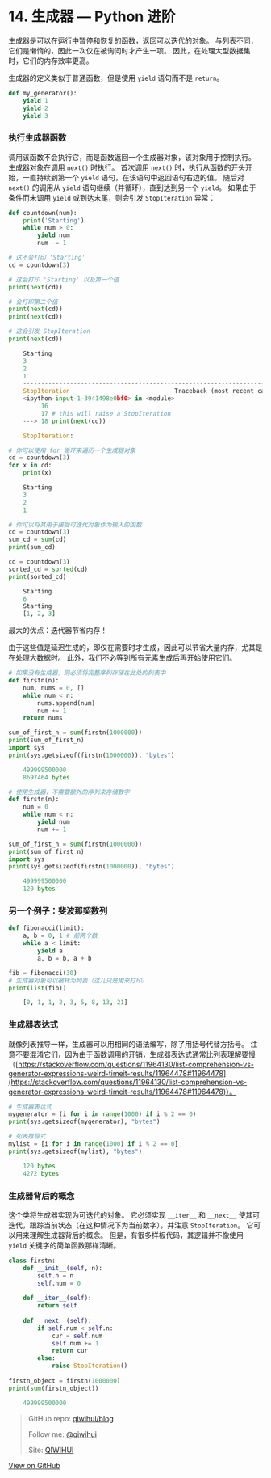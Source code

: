# 14. 生成器 — Python 进阶


生成器是可以在运行中暂停和恢复的函数，返回可以迭代的对象。 与列表不同，它们是懒惰的，因此一次仅在被询问时才产生一项。 因此，在处理大型数据集时，它们的内存效率更高。

生成器的定义类似于普通函数，但是使用 `yield` 语句而不是 `return`。

```python
def my_generator():
    yield 1
    yield 2
    yield 3
```

<!--more-->

### 执行生成器函数

调用该函数不会执行它，而是函数返回一个生成器对象，该对象用于控制执行。 生成器对象在调用 `next()` 时执行。 首次调用 `next()` 时，执行从函数的开头开始，一直持续到第一个 `yield` 语句，在该语句中返回语句右边的值。 随后对 `next()` 的调用从 `yield` 语句继续（并循环），直到达到另一个 `yield`。 如果由于条件而未调用 `yield` 或到达末尾，则会引发 `StopIteration` 异常：

```python
def countdown(num):
    print('Starting')
    while num > 0:
        yield num
        num -= 1

# 这不会打印 'Starting'
cd = countdown(3)

# 这会打印 'Starting' 以及第一个值
print(next(cd))

# 会打印第二个值
print(next(cd))
print(next(cd))

# 这会引发 StopIteration
print(next(cd))
```

```python
    Starting
    3
    2
    1
    ---------------------------------------------------------------------------
    StopIteration                             Traceback (most recent call last)
    <ipython-input-1-3941498e0bf0> in <module>
         16 
         17 # this will raise a StopIteration
    ---> 18 print(next(cd))

    StopIteration:
```

```python
# 你可以使用 for 循环来遍历一个生成器对象
cd = countdown(3)
for x in cd:
    print(x)
```

```python
    Starting
    3
    2
    1
```

```python
# 你可以将其用于接受可迭代对象作为输入的函数
cd = countdown(3)
sum_cd = sum(cd)
print(sum_cd)

cd = countdown(3)
sorted_cd = sorted(cd)
print(sorted_cd)
```

```python
    Starting
    6
    Starting
    [1, 2, 3]
```

最大的优点：迭代器节省内存！

由于这些值是延迟生成的，即仅在需要时才生成，因此可以节省大量内存，尤其是在处理大数据时。 此外，我们不必等到所有元素生成后再开始使用它们。

```python
# 如果没有生成器，则必须将完整序列存储在此处的列表中
def firstn(n):
    num, nums = 0, []
    while num < n:
        nums.append(num)
        num += 1
    return nums

sum_of_first_n = sum(firstn(1000000))
print(sum_of_first_n)
import sys
print(sys.getsizeof(firstn(1000000)), "bytes")
```

```python
    499999500000
    8697464 bytes
```

```python
# 使用生成器，不需要额外的序列来存储数字
def firstn(n):
    num = 0
    while num < n:
        yield num
        num += 1

sum_of_first_n = sum(firstn(1000000))
print(sum_of_first_n)
import sys
print(sys.getsizeof(firstn(1000000)), "bytes")
```

```python
    499999500000
    120 bytes
```

### 另一个例子：斐波那契数列

```python
def fibonacci(limit):
    a, b = 0, 1 # 前两个数
    while a < limit:
        yield a
        a, b = b, a + b

fib = fibonacci(30)
# 生成器对象可以被转为列表（这儿只是用来打印）
print(list(fib))
```

```python
    [0, 1, 1, 2, 3, 5, 8, 13, 21]
```

### 生成器表达式

就像列表推导一样，生成器可以用相同的语法编写，除了用括号代替方括号。 注意不要混淆它们，因为由于函数调用的开销，生成器表达式通常比列表理解要慢（[https://stackoverflow.com/questions/11964130/list-comprehension-vs-generator-expressions-weird-timeit-results/11964478#11964478](https://stackoverflow.com/questions/11964130/list-comprehension-vs-generator-expressions-weird-timeit-results/11964478#11964478)）。

```python
# 生成器表达式
mygenerator = (i for i in range(1000) if i % 2 == 0)
print(sys.getsizeof(mygenerator), "bytes")

# 列表推导式
mylist = [i for i in range(1000) if i % 2 == 0]
print(sys.getsizeof(mylist), "bytes")
```

```python
    120 bytes
    4272 bytes
```

### 生成器背后的概念

这个类将生成器实现为可迭代的对象。 它必须实现 `__iter__` 和 `__next__` 使其可迭代，跟踪当前状态（在这种情况下为当前数字），并注意 `StopIteration`。 它可以用来理解生成器背后的概念。 但是，有很多样板代码，其逻辑并不像使用 `yield` 关键字的简单函数那样清晰。

```python
class firstn:
    def __init__(self, n):
        self.n = n
        self.num = 0
        
    def __iter__(self):
        return self
    
    def __next__(self):
        if self.num < self.n:
            cur = self.num
            self.num += 1
            return cur
        else:
            raise StopIteration()
             
firstn_object = firstn(1000000)
print(sum(firstn_object))
```

```python
    499999500000
```

> GitHub repo: [qiwihui/blog](https://github.com/qiwihui/blog)
>
> Follow me: [@qiwihui](https://github.com/qiwihui)
>
> Site: [QIWIHUI](https://qiwihui.com)


[View on GitHub](https://github.com/qiwihui/blog/issues/128)


